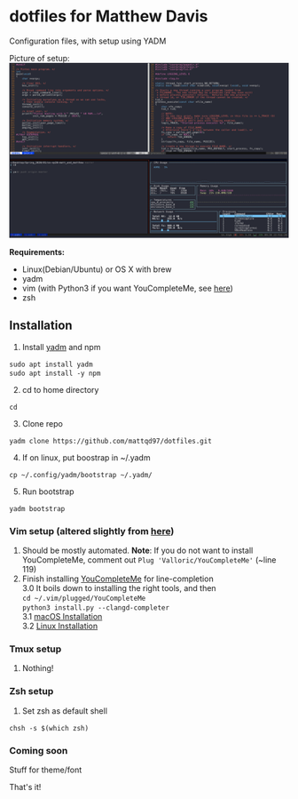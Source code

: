 # dotfiles for Matthew Davis
Configuration files, with setup using YADM

Picture of setup:
![Setup Picture](https://github.com/mattqd97/dotfiles/blob/master/.config/setup_pic.png)

**Requirements:**  
- Linux(Debian/Ubuntu) or OS X with brew  
- yadm  
- vim (with Python3 if you want YouCompleteMe, see [here](https://github.com/ycm-core/YouCompleteMe/wiki/Building-Vim-from-source))  
- zsh  

## Installation
1. Install [yadm](https://yadm.io/docs/install) and npm
```
sudo apt install yadm
sudo apt install -y npm
```
2. cd to home directory
```
cd
```
3. Clone repo
```
yadm clone https://github.com/mattqd97/dotfiles.git
```
4. If on linux, put boostrap in ~/.yadm
```
cp ~/.config/yadm/bootstrap ~/.yadm/
```
5. Run bootstrap
```
yadm bootstrap
```

### Vim setup (altered slightly from [here](https://github.com/mattqd97/.vim))
1. Should be mostly automated. 
  **Note**: If you do not want to install YouCompleteMe, comment out `Plug 'Valloric/YouCompleteMe'` (~line 119)  
2. Finish installing [YouCompleteMe](https://github.com/ycm-core/YouCompleteMe) for line-completion  
  3.0 It boils down to installing the right tools, and then  
    `cd ~/.vim/plugged/YouCompleteMe`  
    `python3 install.py --clangd-completer`  
  3.1 [macOS Installation](https://github.com/ycm-core/YouCompleteMe#macos)  
  3.2 [Linux Installation](https://github.com/ycm-core/YouCompleteMe#linux-64-bit)  
  
### Tmux setup
1. Nothing!

### Zsh setup
1. Set zsh as default shell
```
chsh -s $(which zsh)
```

### Coming soon
Stuff for theme/font

That's it!
